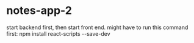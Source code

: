 # notes-app-2
start backend first,
then start front end. 
might have to run this command first: 
npm install react-scripts --save-dev


